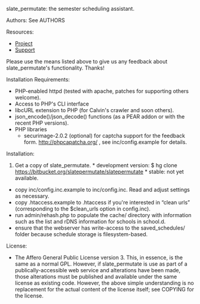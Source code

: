 slate_permutate: the semester scheduling assistant.

Authors:
  See AUTHORS

Resources:
  * [Project](https://bitbucket.org/slatepermutate/slatepermutate)
  * [Support](https://slatepermutate.org/feedback.cgi)

  Please use the means listed above to give us any feedback about
  slate_permutate's functionality. Thanks!

Installation Requirements:
  * PHP-enabled httpd (tested with apache, patches for supporting others welcome).
  * Access to PHP's CLI interface
  * libcURL extension to PHP (for Calvin's crawler and soon others).
  * json_encode()/json_decode() functions (as a PEAR addon or with the recent PHP versions).
  * PHP libraries
    * securimage-2.0.2 (optional) for captcha support for the feedback
      form. http://phpcapatcha.org/ , see inc/config.example for
      details.

Installation:
  1. Get a copy of slate_permutate.
    * development version:
      $ hg clone https://bitbucket.org/slatepermutate/slatepermutate
    * stable: not yet available.
  * copy inc/config.inc.example to inc/config.inc. Read and adjust
    settings as necessary.
  * copy .htaccess.example to .htaccess if you're interested in
    “clean urls” (corresponding to the $clean_urls option in
    config.inc).
  * run admin/rehash.php to populate the cache/ directory with
    information such as the list and rDNS information for schools in
    school.d.
  * ensure that the webserver has write-access to the saved_schedules/
    folder because schedule storage is filesystem-based.

License:
  * The Affero General Public License version 3. This, in essence, is
    the same as a normal GPL. However, if slate_permutate is use as
    part of a publically-accessible web service and alterations have
    been made, those alterations must be published and available under
    the same license as existing code. However, the above simple
    understanding is no replacement for the actual content of the
    license itself; see COPYING for the license.
